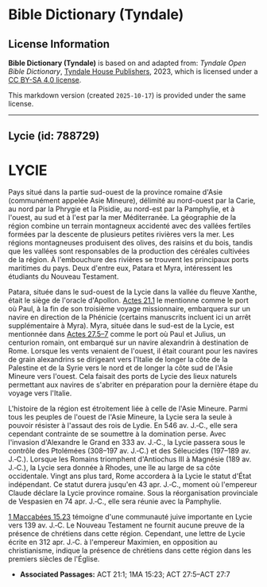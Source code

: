 # Bible Dictionary (Tyndale)

## License Information

**Bible Dictionary (Tyndale)** is based on and adapted from: _Tyndale Open Bible Dictionary_, [Tyndale House Publishers](https://tyndaleopenresources.com/), 2023, which is licensed under a [CC BY-SA 4.0 license](https://creativecommons.org/licenses/by-sa/4.0/legalcode.en).

This markdown version (created `2025-10-17`) is provided under the same license.



--------------------------------

## Lycie (id: 788729)

LYCIE
=====

Pays situé dans la partie sud\-ouest de la province romaine d'Asie (communément appelée Asie Mineure), délimité au nord\-ouest par la Carie, au nord par la Phrygie et la Pisidie, au nord\-est par la Pamphylie, et à l'ouest, au sud et à l'est par la mer Méditerranée. La géographie de la région combine un terrain montagneux accidenté avec des vallées fertiles formées par la descente de plusieurs petites rivières vers la mer. Les régions montagneuses produisent des olives, des raisins et du bois, tandis que les vallées sont responsables de la production des céréales cultivées de la région. À l'embouchure des rivières se trouvent les principaux ports maritimes du pays. Deux d'entre eux, Patara et Myra, intéressent les étudiants du Nouveau Testament.

Patara, située dans le sud\-ouest de la Lycie dans la vallée du fleuve Xanthe, était le siège de l'oracle d'Apollon. [Actes 21\.1](https://ref.ly/Acts21:1) le mentionne comme le port où Paul, à la fin de son troisième voyage missionnaire, embarquera sur un navire en direction de la Phénicie (certains manuscrits incluent ici un arrêt supplémentaire à Myra). Myra, située dans le sud\-est de la Lycie, est mentionnée dans [Actes 27\.5–7](https://ref.ly/Acts27:5-Acts27:7) comme le port où Paul et Julius, un centurion romain, ont embarqué sur un navire alexandrin à destination de Rome. Lorsque les vents venaient de l'ouest, il était courant pour les navires de grain alexandrins se dirigeant vers l'Italie de longer la côte de la Palestine et de la Syrie vers le nord et de longer la côte sud de l'Asie Mineure vers l'ouest. Cela faisait des ports de Lycie des lieux naturels permettant aux navires de s'abriter en préparation pour la dernière étape du voyage vers l'Italie.

L'histoire de la région est étroitement liée à celle de l'Asie Mineure. Parmi tous les peuples de l'ouest de l'Asie Mineure, la Lycie sera la seule à pouvoir résister à l'assaut des rois de Lydie. En 546 av. J.‑C., elle sera cependant contrainte de se soumettre à la domination perse. Avec l'invasion d'Alexandre le Grand en 333 av. J.‑C., la Lycie passera sous le contrôle des Ptolémées (308–197 av. J.‑C.) et des Séleucides (197–189 av. J.‑C.). Lorsque les Romains triomphent d'Antiochus III à Magnésie (189 av. J.‑C.), la Lycie sera donnée à Rhodes, une île au large de sa côte occidentale. Vingt ans plus tard, Rome accordera à la Lycie le statut d'État indépendant. Ce statut durera jusqu'en 43 apr. J.‑C., moment où l'empereur Claude déclare la Lycie province romaine. Sous la réorganisation provinciale de Vespasien en 74 apr. J.‑C., elle sera réunie avec la Pamphylie.

[1 Maccabées 15\.23](https://ref.ly/1Macc15:23) témoigne d'une communauté juive importante en Lycie vers 139 av. J.‑C. Le Nouveau Testament ne fournit aucune preuve de la présence de chrétiens dans cette région. Cependant, une lettre de Lycie écrite en 312 apr. J.‑C. à l'empereur Maximien, en opposition au christianisme, indique la présence de chrétiens dans cette région dans les premiers siècles de l'Église.

* **Associated Passages:** ACT 21:1; 1MA 15:23; ACT 27:5–ACT 27:7

